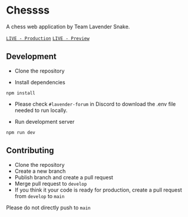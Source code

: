 # Chessss

A chess web application by Team Lavender Snake.

[`LIVE - Production`](https://chessss.vercel.app)
[`LIVE - Preview`](https://develop-chessss.vercel.app)

## Development

- Clone the repository

- Install dependencies

```
npm install
```

- Please check `#lavender-forum` in Discord to download the .env file needed to run locally.

- Run development server

```
npm run dev
```

## Contributing

- Clone the repository
- Create a new branch
- Publish branch and create a pull request
- Merge pull request to `develop`
- If you think it your code is ready for production, create a pull request from `develop` to `main`

Please do not directly push to `main`
